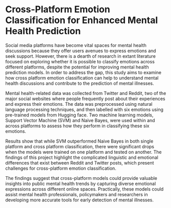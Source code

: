 # Cross-Platform Emotion Classification for Enhanced Mental Health Prediction

Social media platforms have become vital spaces for mental health discussions because they offer users avenues to express emotions and seek support. However, there is a dearth of research in extant literature focused on exploring whether it is possible to classify 
emotions across different platforms, despite the potential for improving mental health 
prediction models. In order to address the gap, this study aims to examine how cross platform emotion classification can help to understand mental health discussions and contribute to the prediction of mental illnesses. 

Mental health-related data was collected from Twitter and Reddit, two of the major social 
websites where people frequently post about their experiences and express their emotions. The data was preprocessed using natural language processing techniques, and then labelled with six emotions using pre-trained models from Hugging face. Two machine 
learning models, Support Vector Machine (SVM) and Naive Bayes, were used within and across platforms to assess how they perform in classifying these six emotions. 

Results show that while SVM outperformed Naive Bayes in both single platform and cross platform classification, there were significant drops when the models were trained on one platform and tested on another. The findings of this project highlight the complicated 
linguistic and emotional differences that exist between Reddit and Twitter posts, which present challenges for cross-platform emotion classification. 

The findings suggest that cross-platform models could provide valuable insights into public mental health trends by capturing diverse emotional expressions across different online spaces. Practically, these models could assist mental health professionals, policymakers and 
researchers in developing more accurate tools for early detection of mental illnesses. 

